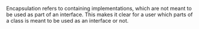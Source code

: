 Encapsulation refers to containing implementations, which are not meant to be used as part of an interface. This makes it clear for a user which parts of a class is meant to be used as an interface or not.